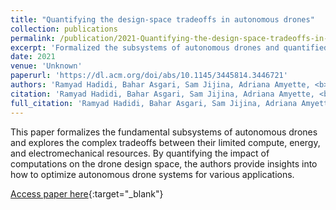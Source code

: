 ```yaml
---
title: "Quantifying the design-space tradeoffs in autonomous drones"
collection: publications
permalink: /publication/2021-Quantifying-the-design-space-tradeoffs-in-autonomous-drones
excerpt: 'Formalized the subsystems of autonomous drones and quantified the complex tradeoffs in their design space to enable optimized solutions for diverse applications.'
date: 2021
venue: 'Unknown'
paperurl: 'https://dl.acm.org/doi/abs/10.1145/3445814.3446721'
authors: 'Ramyad Hadidi, Bahar Asgari, Sam Jijina, Adriana Amyette, <b>Nima Shoghi</b>, Hyesoon Kim'
citation: 'Ramyad Hadidi, Bahar Asgari, Sam Jijina, Adriana Amyette, <b>Nima Shoghi</b>, Hyesoon Kim, Proceedings of the 26th ACM International Conference on Architectural …, 2021'
full_citation: 'Ramyad Hadidi, Bahar Asgari, Sam Jijina, Adriana Amyette, <b>Nima Shoghi</b>, Hyesoon Kim, Proceedings of the 26th ACM International Conference on Architectural …, 2021'
---
```


This paper formalizes the fundamental subsystems of autonomous drones and explores the complex tradeoffs between their limited compute, energy, and electromechanical resources. By quantifying the impact of computations on the drone design space, the authors provide insights into how to optimize autonomous drone systems for various applications.

[Access paper here](https://dl.acm.org/doi/abs/10.1145/3445814.3446721){:target="_blank"}
